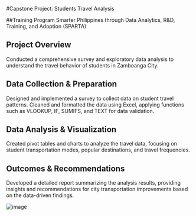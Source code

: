 #Capstone Project: Students Travel Analysis

##Training Program
Smarter Philippines through Data Analytics, R&D, Training, and Adoption (SPARTA)

## Project Overview
Conducted a comprehensive survey and exploratory data analysis to understand the travel behavior of students in Zamboanga City.

## Data Collection & Preparation
Designed and implemented a survey to collect data on student travel patterns. Cleaned and formatted the data using Excel, applying functions such as VLOOKUP, IF, SUMIFS, and TEXT for data validation.

## Data Analysis & Visualization
Created pivot tables and charts to analyze the travel data, focusing on student transportation modes, popular destinations, and travel frequencies.

## Outcomes & Recommendations
Developed a detailed report summarizing the analysis results, providing insights and recommendations for city transportation improvements based on the data-driven findings.

![image](https://github.com/marymaerasga/Students--Travel-Analysis-Zamboanga-City/assets/86357387/1f9a5a7a-36bd-4817-91fd-90250187f93f)
